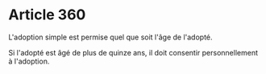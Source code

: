 # Article 360

L'adoption simple est permise quel que soit l'âge de l'adopté.

Si l'adopté est âgé de plus de quinze ans, il doit consentir personnellement à l'adoption.
